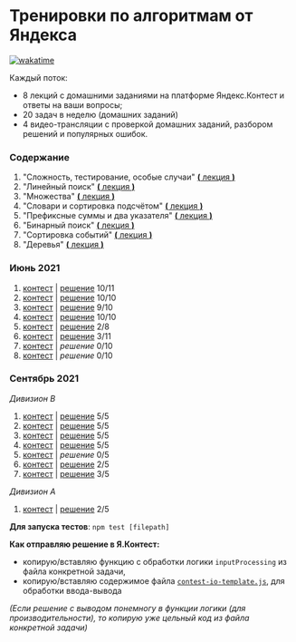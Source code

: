 # Тренировки по алгоритмам от Яндекса

[![wakatime](https://wakatime.com/badge/github/feeedback/yandex-algorithm-training.svg)](https://wakatime.com/badge/github/feeedback/yandex-algorithm-training)

Каждый поток:

- 8 лекций с домашними заданиями на платформе Яндекс.Контест и ответы на ваши вопросы;
- 20 задач в неделю (домашних заданий)
- 4 видео-трансляции с проверкой домашних заданий, разбором решений и популярных ошибок.

### Содержание

1. "Сложность, тестирование, особые случаи" [**(** лекция **)**](https://www.youtube.com/watch?v=QLhqYNsPIVo)
2. "Линейный поиск" [**(** лекция **)**](https://www.youtube.com/watch?v=SKwB41FrGgU)
3. "Множества" [**(** лекция **)**](https://www.youtube.com/watch?v=PUpmV2ieIHA)
4. "Словари и сортировка подсчётом" [**(** лекция **)**](https://www.youtube.com/watch?v=Nb5mW1yWVSs)
5. "Префиксные суммы и два указателя" [**(** лекция **)**](https://www.youtube.com/watch?v=de28y8Dcvkg)
6. "Бинарный поиск" [**(** лекция **)**](https://www.youtube.com/watch?v=YENpZexHfuk)
7. "Сортировка событий" [**(** лекция **)**](https://www.youtube.com/watch?v=hGixDBO-p6Q)
8. "Деревья" [**(** лекция **)**](https://www.youtube.com/watch?v=lEJzqHgyels)

### Июнь 2021

1. [контест](https://contest.yandex.ru/contest/27393) | [решение](june_2021/lesson_1/) 10/11
2. [контест](https://contest.yandex.ru/contest/27472) | [решение](june_2021/lesson_2/) 10/10
3. [контест](https://contest.yandex.ru/contest/27663) | [решение](june_2021/lesson_3/) 9/10
4. [контест](https://contest.yandex.ru/contest/27665) | [решение](june_2021/lesson_4/) 10/10
5. [контест](https://contest.yandex.ru/contest/27794) | [решение](june_2021/lesson_5/) 2/8
6. [контест](https://contest.yandex.ru/contest/27844) | [решение](june_2021/lesson_6/) 3/11
7. [контест](https://contest.yandex.ru/contest/27883) | _решение_ 0/10
8. [контест](https://contest.yandex.ru/contest/28069) | _решение_ 0/10

### Сентябрь 2021

_Дивизион B_

1. [контест](https://contest.yandex.ru/contest/28730/) | [решение](september_2021_B/lesson_1/) 5/5
2. [контест](https://contest.yandex.ru/contest/28738/) | [решение](september_2021_B/lesson_2/) 5/5
3. [контест](https://contest.yandex.ru/contest/28964/) | [решение](september_2021_B/lesson_3/) 5/5
4. [контест](https://contest.yandex.ru/contest/28970/) | [решение](september_2021_B/lesson_4/) 5/5
5. [контест](https://contest.yandex.ru/contest/29075/) | _решение_ 0/5
6. [контест](https://contest.yandex.ru/contest/29188/) | [решение](september_2021_B/lesson_6/) 2/5
7. [контест](https://contest.yandex.ru/contest/29396/) | [решение](september_2021_B/lesson_7/) 3/5

_Дивизион A_

1. [контест](https://contest.yandex.ru/contest/28724/) | [решение](september_2021_A/lesson_1/) 2/5

**Для запуска тестов**: `npm test [filepath]`

**Как отправляю решение в Я.Контест:**

- копирую/вставляю функцию с обработки логики `inputProcessing` из файла конкретной задачи,
- копирую/вставляю содержимое файла [`contest-io-template.js`](https://github.com/feeedback/yandex-interview-contest/tree/main/contest-io-template.js), для обработки ввода-вывода

_(Если решение с выводом понемногу в функции логики (для производительности), то копирую уже цельный код из файла конкретной задачи)_

